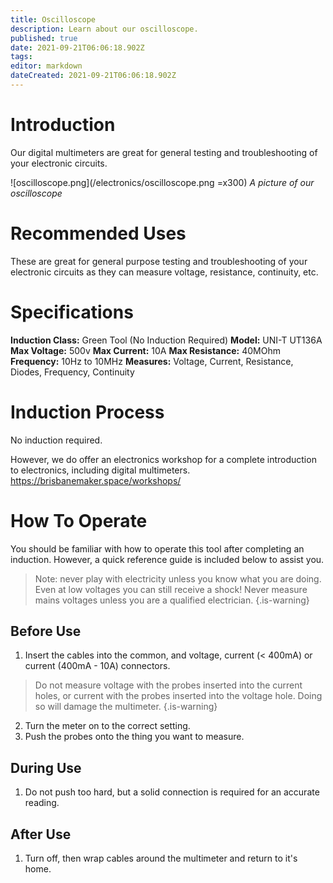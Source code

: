 ```yaml
---
title: Oscilloscope
description: Learn about our oscilloscope.
published: true
date: 2021-09-21T06:06:18.902Z
tags: 
editor: markdown
dateCreated: 2021-09-21T06:06:18.902Z
---
```


# Introduction
Our digital multimeters are great for general testing and troubleshooting of your electronic circuits.

![oscilloscope.png](/electronics/oscilloscope.png =x300)
*A picture of our oscilloscope*

# Recommended Uses
These are great for general purpose testing and troubleshooting of your electronic circuits as they can measure voltage, resistance, continuity, etc.

# Specifications
**Induction Class:** Green Tool (No Induction Required)
**Model:** UNI-T UT136A
**Max Voltage:** 500v
**Max Current:** 10A
**Max Resistance:** 40MOhm
**Frequency:** 10Hz to 10MHz
**Measures:** Voltage, Current, Resistance, Diodes, Frequency, Continuity

# Induction Process
No induction required.

However, we do offer an electronics workshop for a complete introduction to electronics, including digital multimeters.
https://brisbanemaker.space/workshops/

# How To Operate
You should be familiar with how to operate this tool after completing an induction. However, a quick reference guide is included below to assist you.

> Note: never play with electricity unless you know what you are doing. Even at low voltages you can still receive a shock! Never measure mains voltages unless you are a qualified electrician.
{.is-warning}

## Before Use
1. Insert the cables into the common, and voltage, current (< 400mA) or current (400mA - 10A) connectors.
> Do not measure voltage with the probes inserted into the current holes, or current with the probes inserted into the voltage hole. Doing so will damage the multimeter.
{.is-warning}
2. Turn the meter on to the correct setting.
3. Push the probes onto the thing you want to measure.

## During Use
1. Do not push too hard, but a solid connection is required for an accurate reading.

## After Use
1. Turn off, then wrap cables around the multimeter and return to it's home.
